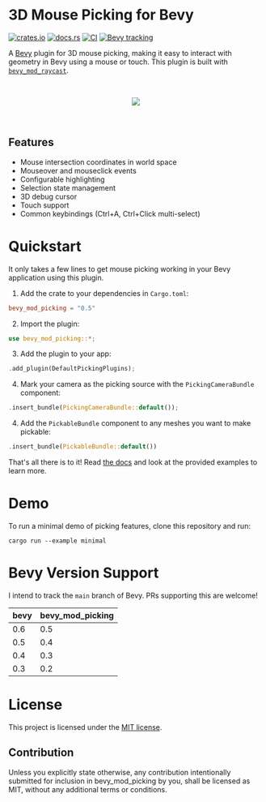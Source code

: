 # 3D Mouse Picking for Bevy

[![crates.io](https://img.shields.io/crates/v/bevy_mod_picking)](https://crates.io/crates/bevy_mod_picking)
[![docs.rs](https://docs.rs/bevy_mod_picking/badge.svg)](https://docs.rs/bevy_mod_picking)
[![CI](https://github.com/aevyrie/bevy_mod_picking/workflows/CI/badge.svg?branch=master)](https://github.com/aevyrie/bevy_mod_picking/actions?query=workflow%3A%22CI%22+branch%3Amaster)
[![Bevy tracking](https://img.shields.io/badge/Bevy%20tracking-main-lightblue)](https://github.com/bevyengine/bevy/blob/main/docs/plugins_guidelines.md#main-branch-tracking)

A [Bevy](https://github.com/bevyengine/bevy) plugin for 3D mouse picking, making it easy to interact
with geometry in Bevy using a mouse or touch. This plugin is built with [`bevy_mod_raycast`](https://github.com/aevyrie/bevy_mod_raycast).

<br/><p align="center">
<img src="https://user-images.githubusercontent.com/2632925/114128723-d8de1b00-98b1-11eb-9b25-812fcf6664e2.gif">
</p><br/>

## Features
* Mouse intersection coordinates in world space
* Mouseover and mouseclick events
* Configurable highlighting
* Selection state management
* 3D debug cursor
* Touch support
* Common keybindings (Ctrl+A, Ctrl+Click multi-select)

# Quickstart

It only takes a few lines to get mouse picking working in your Bevy application using this plugin.

1. Add the crate to your dependencies in `Cargo.toml`:
```toml
bevy_mod_picking = "0.5"
```

2. Import the plugin:
```rs
use bevy_mod_picking::*;
```

3. Add the plugin to your app:
```rs
.add_plugin(DefaultPickingPlugins);
```

4. Mark your camera as the picking source with the `PickingCameraBundle` component:
```rs
.insert_bundle(PickingCameraBundle::default());
```


4. Add the `PickableBundle` component to any meshes you want to make pickable:
```rs
.insert_bundle(PickableBundle::default())
```

That's all there is to it! Read [the docs](https://docs.rs/bevy_mod_picking) and look at the provided examples to learn more.

# Demo

To run a minimal demo of picking features, clone this repository and run:

```console
cargo run --example minimal 
```

# Bevy Version Support

I intend to track the `main` branch of Bevy. PRs supporting this are welcome!

|bevy|bevy_mod_picking|
|---|---|
|0.6|0.5|
|0.5|0.4|
|0.4|0.3|
|0.3|0.2|

# License

This project is licensed under the [MIT license](https://github.com/aevyrie/bevy_mod_picking/blob/master/LICENSE).

## Contribution

Unless you explicitly state otherwise, any contribution intentionally submitted for inclusion in bevy_mod_picking by you, shall be licensed as MIT, without any additional terms or conditions.
